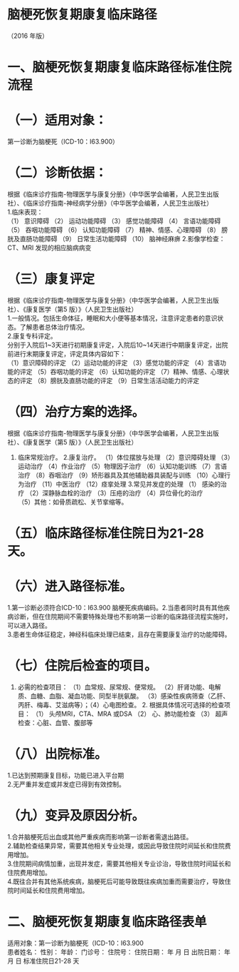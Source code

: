 # 脑梗死恢复期康复临床路径  
（2016 年版）  
# 一、脑梗死恢复期康复临床路径标准住院流程  
# （一）适用对象：  
第一诊断为脑梗死（ICD-10：I63.900）  
# （二）诊断依据：  
根据《临床诊疗指南-物理医学与康复分册》（中华医学会编著，人民卫生出版社）、《临床诊疗指南-神经病学分册》（中华医学会编著，人民卫生出版社）  
1.临床表现：  
（1） 意识障碍 （2） 运动功能障碍 （3） 感觉功能障碍 （4） 言语功能障碍 （5） 吞咽功能障碍 （6） 认知功能障碍 （7） 精神、情感、心理障碍 （8） 膀胱及直肠功能障碍 （9） 日常生活功能障碍 （10） 脑神经麻痹 2.影像学检查：CT、MRI 发现的相应脑病病变  
# （三）康复评定  
根据《临床诊疗指南-物理医学与康复分册》（中华医学会编著，人民卫生出版社）、《康复医学（第5 版）》（人民卫生出版社）  
1.一般情况。包括生命体征，睡眠和大小便等基本情况，注意评定患者的意识状态。了解患者总体治疗情况。  
2.康复专科评定。  
分别于入院后1\~3天进行初期康复评定，入院后10\~14天进行中期康复评定，出院前进行末期康复评定，评定具体内容如下：  
（1）意识障碍的评定 （2）运动功能的评定 （3）感觉功能的评定 （4）言语功能的评定 （5）吞咽功能的评定 （6）认知功能的评定 （7）精神、情感、心理状态的评定 （8）膀胱及直肠功能的评定 （9）日常生活活动能力的评定  
# （四）治疗方案的选择。  
根据《临床诊疗指南-物理医学与康复分册》（中华医学会编著，人民卫生出版社）、《康复医学（第5 版）》（人民卫生出版社）  
1. 临床常规治疗。 2.康复治疗。 （1）体位摆放与处理 （2）意识障碍处理 （3）运动治疗 （4）作业治疗 （5）物理因子治疗 （6）认知功能训练 （7）言语治疗 （8）吞咽治疗 （9）矫形器具及其他辅助器具装配与训练 （10）心理行为治疗 （11）中医治疗 （12）痉挛处理 3.常见并发症的处理 （1） 感染的治疗  （2）深静脉血栓的治疗 （3）压疮的治疗 （4）异位骨化的治疗  
（5）其他：如骨质疏松、关节挛缩等。  
# （五）临床路径标准住院日为21-28 天。  
# （六）进入路径标准。  
1.第一诊断必须符合ICD-10：I63.900 脑梗死疾病编码。2.当患者同时具有其他疾病诊断，但在住院期间不需要特殊处理也不影响第一诊断的临床路径流程实施时，可以进入路径。  
3.患者生命体征稳定，神经科临床处理已结束，且存在需要康复治疗的功能障碍。  
# （七）住院后检查的项目。  
1. 必需的检查项目： （1）血常规、尿常规、便常规。 （2）肝肾功能、电解质、血糖、血脂、凝血功能、同型半胱氨酸。 （3）感染性疾病筛查（乙肝、丙肝、梅毒、艾滋病等）；（4）心电图检查。 2. 根据具体情况可选择的检查项目： （1） 头颅MRI，CTA、MRA 或DSA （2） 心、肺功能检查 （3） 超声检查：心脏、血管、腹部等  
# （八）出院标准。  
1.已达到预期康复目标，功能已进入平台期  
2.无严重并发症或并发症已得到有效控制。  
# （九）变异及原因分析。  
1.合并脑梗死后出血或其他严重疾病而影响第一诊断者需退出路径。  
2.辅助检查结果异常，需要其他相关专业处理，或因此导致住院时间延长和住院费用增加。  
3.住院期间病情加重，出现并发症，需要其他相关专业诊治，导致住院时间延长和住院费用增加。  
4.既往合并有其他系统疾病，脑梗死后可能导致既往疾病加重而需要治疗，导致住院时间延长和住院费用增加。  
# 二、脑梗死恢复期康复临床路径表单  
适用对象：第一诊断为脑梗死（ICD-10：I63.900  
患者姓名：        性别：     年龄：     门诊号：        住院号：           住院日期：   年 月 日     出院日期：    年 月 日   标准住院日21-28 天  
